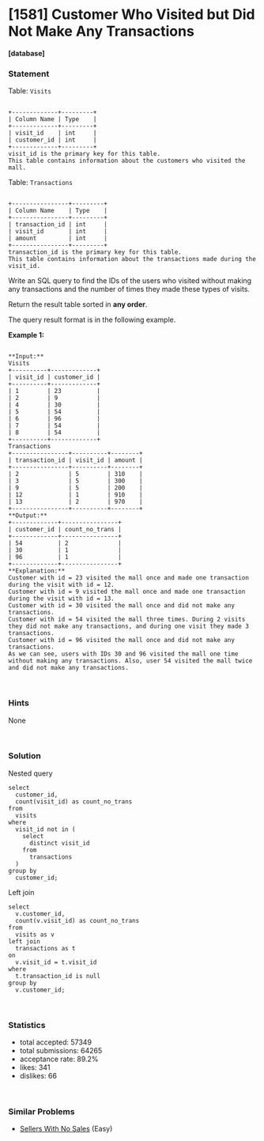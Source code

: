 # [1581] Customer Who Visited but Did Not Make Any Transactions

**[database]**

### Statement

Table: `Visits`

```

+-------------+---------+
| Column Name | Type    |
+-------------+---------+
| visit_id    | int     |
| customer_id | int     |
+-------------+---------+
visit_id is the primary key for this table.
This table contains information about the customers who visited the mall.

```




Table: `Transactions`

```

+----------------+---------+
| Column Name    | Type    |
+----------------+---------+
| transaction_id | int     |
| visit_id       | int     |
| amount         | int     |
+----------------+---------+
transaction_id is the primary key for this table.
This table contains information about the transactions made during the visit_id.

```




Write an SQL query to find the IDs of the users who visited without making any transactions and the number of times they made these types of visits.

Return the result table sorted in **any order**.

The query result format is in the following example.


**Example 1:**

```

**Input:** 
Visits
+----------+-------------+
| visit_id | customer_id |
+----------+-------------+
| 1        | 23          |
| 2        | 9           |
| 4        | 30          |
| 5        | 54          |
| 6        | 96          |
| 7        | 54          |
| 8        | 54          |
+----------+-------------+
Transactions
+----------------+----------+--------+
| transaction_id | visit_id | amount |
+----------------+----------+--------+
| 2              | 5        | 310    |
| 3              | 5        | 300    |
| 9              | 5        | 200    |
| 12             | 1        | 910    |
| 13             | 2        | 970    |
+----------------+----------+--------+
**Output:** 
+-------------+----------------+
| customer_id | count_no_trans |
+-------------+----------------+
| 54          | 2              |
| 30          | 1              |
| 96          | 1              |
+-------------+----------------+
**Explanation:** 
Customer with id = 23 visited the mall once and made one transaction during the visit with id = 12.
Customer with id = 9 visited the mall once and made one transaction during the visit with id = 13.
Customer with id = 30 visited the mall once and did not make any transactions.
Customer with id = 54 visited the mall three times. During 2 visits they did not make any transactions, and during one visit they made 3 transactions.
Customer with id = 96 visited the mall once and did not make any transactions.
As we can see, users with IDs 30 and 96 visited the mall one time without making any transactions. Also, user 54 visited the mall twice and did not make any transactions.

```


<br>

### Hints

None

<br>

### Solution

Nested query

```mysql
select
  customer_id,
  count(visit_id) as count_no_trans
from
  visits
where
  visit_id not in (
    select
      distinct visit_id
    from
      transactions
  )
group by
  customer_id;
```

Left join

```mysql
select
  v.customer_id,
  count(v.visit_id) as count_no_trans
from
  visits as v
left join
  transactions as t
on
  v.visit_id = t.visit_id
where
  t.transaction_id is null
group by
  v.customer_id;
```

<br>

### Statistics

- total accepted: 57349
- total submissions: 64265
- acceptance rate: 89.2%
- likes: 341
- dislikes: 66

<br>

### Similar Problems

- [Sellers With No Sales](https://leetcode.com/problems/sellers-with-no-sales) (Easy)
